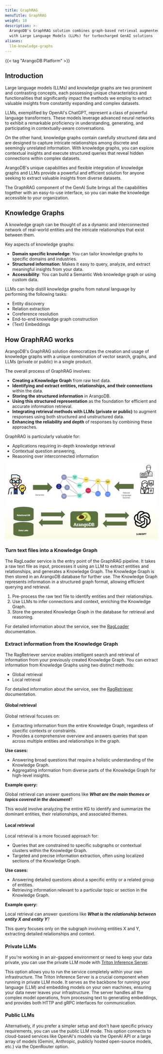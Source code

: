 ```yaml
---
title: GraphRAG
menuTitle: GraphRAG
weight: 10
description: >-
  ArangoDB's GraphRAG solution combines graph-based retrieval augmented generation
  with Large Language Models (LLMs) for turbocharged GenAI solutions
aliases:
  llm-knowledge-graphs
---
```


{{< tag "ArangoDB Platform" >}}

## Introduction

Large language models (LLMs) and knowledge graphs are two prominent and
contrasting concepts, each possessing unique characteristics and functionalities
that significantly impact the methods we employ to extract valuable insights from
constantly expanding and complex datasets.

LLMs, exemplified by OpenAI's ChatGPT, represent a class of powerful language
transformers. These models leverage advanced neural networks to exhibit a
remarkable proficiency in understanding, generating, and participating in
contextually-aware conversations.

On the other hand, knowledge graphs contain carefully structured data and are
designed to capture intricate relationships among discrete and seemingly
unrelated information. With knowledge graphs, you can explore contextual
insights and execute structured queries that reveal hidden connections within
complex datasets. 

ArangoDB's unique capabilities and flexible integration of knowledge graphs and
LLMs provide a powerful and efficient solution for anyone seeking to extract
valuable insights from diverse datasets.

The GraphRAG component of the GenAI Suite brings all the capabilities
together with an easy-to-use interface, so you can make the knowledge accessible
to your organization.

## Knowledge Graphs

A knowledge graph can be thought of as a dynamic and interconnected network of
real-world entities and the intricate relationships that exist between them.

Key aspects of knowledge graphs:
- **Domain specific knowledge**: You can tailor knowledge graphs to specific
  domains and industries.
- **Structured information**: Makes it easy to query, analyze, and extract
  meaningful insights from your data.
- **Accessibility**: You can build a Semantic Web knowledge graph or using
  custom data.

LLMs can help distill knowledge graphs from natural language by performing
the following tasks:
- Entity discovery
- Relation extraction
- Coreference resolution
- End-to-end knowledge graph construction
- (Text) Embeddings

## How GraphRAG works

ArangoDB's GraphRAG solution democratizes the creation and usage of knowledge
graphs with a unique combination of vector search, graphs, and LLMs (private or public)
in a single product.

The overall process of GraphRAG involves:
- **Creating a Knowledge Graph** from raw text data.
- **Identifying and extract entities, relationships, and their connections** within the data.
- **Storing the structured information** in ArangoDB.
- **Using this structured representation** as the foundation for efficient and accurate information retrieval.
- **Integrating retrieval methods with LLMs (private or public)** to augment responses using both structured and unstructured data.
- **Enhancing the reliability and depth** of responses by combining these approaches.

GraphRAG is particularly valuable for:
- Applications requiring in-depth knowledge retrieval
- Contextual question answering,
- Reasoning over interconnected information

![ArangoDB Knowledge Graphs and LLMs](../../../images/ArangoDB-knowledge-graphs-meets-llms.png)

### Turn text files into a Knowledge Graph

The RagLoader service is the entry point of the GraphRAG pipeline. It takes a
raw text file as input, processes it using an LLM to extract entities and
relationships, and generates a Knowledge Graph. The Knowledge Graph is then
stored in an ArangoDB database for further use. The Knowledge Graph represents
information in a structured graph format, allowing efficient querying and retrieval.

1. Pre-process the raw text file to identify entities and their relationships.
2. Use LLMs to infer connections and context, enriching the Knowledge Graph.
3. Store the generated Knowledge Graph in the database for retrieval and reasoning.

For detailed information about the service, see the
[RagLoader](./services/rag-loader.md) documentation.

### Extract information from the Knowledge Graph

The RagRetriever service enables intelligent search and retrieval of information
from your previously created Knowledge Graph.
You can extract information from Knowledge Graphs using two distinct methods:
- Global retrieval
- Local retrieval

For detailed information about the service, see the
[RagRetriever](./services/rag-retriever.md) documentation.

#### Global retrieval

Global retrieval focuses on:
- Extracting information from the entire Knowledge Graph, regardless of specific
  contexts or constraints.
- Provides a comprehensive overview and answers queries that span across multiple
  entities and relationships in the graph.

**Use cases:**
- Answering broad questions that require a holistic understanding of the Knowledge Graph.
- Aggregating information from diverse parts of the Knowledge Graph for high-level insights.

**Example query:**

Global retrieval can answer questions like _**What are the main themes or topics covered in the document**_?

This would involve analyzing the entire KG to identify and summarize the dominant entities, their relationships, and associated themes.

#### Local retrieval

Local retrieval is a more focused approach for:
- Queries that are constrained to specific subgraphs or contextual clusters
  within the Knowledge Graph.
- Targeted and precise information extraction, often using localized sections
  of the Knowledge Graph.

**Use cases:**
- Answering detailed questions about a specific entity or a related group of entities.
- Retrieving information relevant to a particular topic or section in the Knowledge Graph.

**Example query:**

Local retrieval can answer questions like _**What is the relationship between entity X and entity Y**_?

This query focuses only on the subgraph involving entities X and Y, extracting detailed relationships and context.

### Private LLMs

If you're working in an air-gapped environment or need to keep your data
private, you can use the private LLM mode with 
[Triton Inference Server](./services/triton-inference-server.md).

This option allows you to run the service completely within your own
infrastructure. The Triton Inference Server is a crucial component when
running in private LLM mode. It serves as the backbone for running your
language (LLM) and embedding models on your own machines, ensuring your
data never leaves your infrastructure. The server handles all the complex
model operations, from processing text to generating embeddings, and provides
both HTTP and gRPC interfaces for communication.

### Public LLMs

Alternatively, if you prefer a simpler setup and don't have specific privacy
requirements, you can use the public LLM mode. This option connects to cloud-based
services like OpenAI's models via the OpenAI API or a large array of models
(Gemini, Anthropic, publicly hosted open-source models, etc.) via the OpenRouter option.
